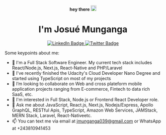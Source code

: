 <div id="header" align="center">
  <h4>
    hey there
    <img src="https://media.giphy.com/media/hvRJCLFzcasrR4ia7z/giphy.gif" width="18"/>
  </h4>
  <h1>I'm Josué Munganga</h1>
  <div id="badges">
    <a href="https://www.linkedin.com/in/josué-munganga">
      <img src="https://img.shields.io/badge/LinkedIn-blue?style=for-the-badge&logo=linkedin&logoColor=white" alt="LinkedIn Badge"/>
    </a>
    <a href="https://twitter.com/JosuMunganga2">
      <img src="https://img.shields.io/badge/Twitter-blue?style=for-the-badge&logo=twitter&logoColor=white" alt="Twitter Badge"/>
    </a>
  </div>
  
  <img src="https://komarev.com/ghpvc/?username=josumung999&style=flat-square&color=blue" alt=""/>
</div>


Some keypoints about me:

- 🔭 I'm a Full Stack Software Engineer. My current tech stack includes React/Node.js, Next.js, React-Native and PHP/Laravel
- 🌱 I've recently finished the Udacity's Cloud Developer Nano Degree and started using TypeScript on most of my projects
- 👯 I’m looking to collaborate on Web and cross plateform mobile application projects ranging from E-commerce, Fintech to data rich SaaS, etc.
- 🤔 I'm interested in Full Stack, Node.js or Frontend React Developer role.
- 💬 Ask me about JavaScript, React.js, Next.js, Nodejs/Express, Apollo GraphQL, RESTful Apis, TypeScript, Amazon Web Services, JAMStack, MERN Stack, Laravel, React-Nativeetc.
- 📫 You can text me via email at jmunganga039@gmail.com or WhatsApp at +243810941453
